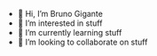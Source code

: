 - 👋 Hi, I’m Bruno Gigante
- 👀 I’m interested in stuff
- 🌱 I’m currently learning stuff
- 💞️ I’m looking to collaborate on stuff

<!---
brunogigante/brunogigante is a ✨ special ✨ repository because its `README.md` (this file) appears on your GitHub profile.
You can click the Preview link to take a look at your changes.
--->
